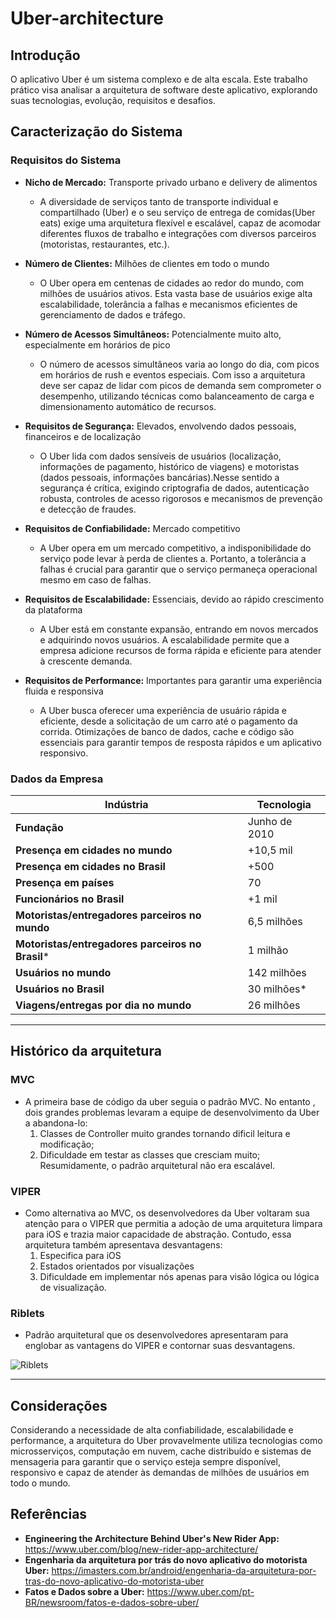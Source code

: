 # Uber-architecture
## Introdução

O aplicativo Uber é um sistema complexo e de alta escala. Este trabalho prático visa analisar a arquitetura de software deste aplicativo, explorando suas tecnologias, evolução, requisitos e desafios.

## Caracterização do Sistema

### Requisitos do Sistema

*   **Nicho de Mercado:** Transporte privado urbano e delivery de alimentos
    - A diversidade de serviços tanto de transporte individual e compartilhado (Uber)  e o seu serviço de entrega de comidas(Uber eats) exige uma arquitetura flexível e escalável, capaz de acomodar diferentes fluxos de trabalho e integrações com diversos parceiros (motoristas, restaurantes, etc.).
    
*   **Número de Clientes:** Milhões de clientes em todo o mundo
    - O Uber opera em centenas de cidades ao redor do mundo, com milhões de usuários ativos. Esta vasta base de usuários exige alta escalabilidade, tolerância a falhas e mecanismos eficientes de gerenciamento de dados e tráfego.
  
*   **Número de Acessos Simultâneos:** Potencialmente muito alto, especialmente em horários de pico
    - O número de acessos simultâneos varia ao longo do dia, com picos em horários de rush e eventos especiais. Com isso a arquitetura deve ser capaz de lidar com picos de demanda sem comprometer o desempenho, utilizando técnicas como balanceamento de carga e dimensionamento automático de recursos.
  
*   **Requisitos de Segurança:** Elevados, envolvendo dados pessoais, financeiros e de localização
    - O Uber lida com dados sensíveis de usuários (localização, informações de pagamento, histórico de viagens) e motoristas (dados pessoais, informações bancárias).Nesse sentido a segurança é crítica, exigindo criptografia de dados, autenticação robusta, controles de acesso rigorosos e mecanismos de prevenção e detecção de fraudes.
      
*   **Requisitos de Confiabilidade:** Mercado competitivo
    - A Uber opera em um mercado  competitivo, a indisponibilidade do serviço pode levar à perda de clientes a. Portanto, a tolerância a falhas é crucial para garantir que o serviço permaneça operacional mesmo em caso de falhas.
      
*   **Requisitos de Escalabilidade:** Essenciais, devido ao rápido crescimento da plataforma
    - A Uber está em constante expansão, entrando em novos mercados e adquirindo novos usuários. A escalabilidade  permite que a empresa adicione recursos de forma rápida e eficiente para atender à crescente demanda.
      
*   **Requisitos de Performance:** Importantes para garantir uma experiência fluida e responsiva
    - A Uber busca oferecer uma experiência de usuário rápida e eficiente, desde a solicitação de um carro até o pagamento da corrida. Otimizações de banco de dados, cache e código são essenciais para garantir tempos de resposta rápidos e um aplicativo responsivo.

### Dados da Empresa

| Indústria               | Tecnologia      |
| --------------------- | ------------- |
| **Fundação**            | Junho de 2010   |
| **Presença em cidades no mundo** | +10,5 mil     |
| **Presença em cidades no Brasil** | +500          |
| **Presença em países**    | 70             |
| **Funcionários no Brasil** | +1 mil         |
| **Motoristas/entregadores parceiros no mundo** | 6,5 milhões   |
| **Motoristas/entregadores parceiros no Brasil*** | 1 milhão     |
| **Usuários no mundo**      | 142 milhões    |
| **Usuários no Brasil**    | 30 milhões\*   |
| **Viagens/entregas por dia no mundo** | 26 milhões    |

---

## Histórico da arquitetura
### MVC
- A primeira base de código da uber seguia o padrão MVC. No entanto , dois grandes problemas levaram a equipe de desenvolvimento da Uber a abandona-lo:
    01. Classes de Controller muito grandes tornando dificil leitura e modificação;
    02. Dificuldade em testar as classes que cresciam muito;
Resumidamente, o padrão arquitetural não era escalável.
### VIPER
- Como alternativa ao MVC, os desenvolvedores da Uber voltaram sua atenção para o VIPER que permitia a adoção de uma arquitetura limpara para iOS e trazia maior capacidade de abstração. Contudo, essa arquitetura também apresentava desvantagens:
    01. Especifica para iOS
    02. Estados orientados por visualizações
    03. Dificuldade em implementar nós apenas para visão lógica ou lógica de visualização.
### Riblets
- Padrão arquitetural que os desenvolvedores apresentaram para englobar as vantagens do VIPER e contornar suas desvantagens.

![Riblets](Arquitetura/image.png "Visão geral de um app construido com Riblets")

---

## Considerações
Considerando a necessidade de alta confiabilidade, escalabilidade e performance, a arquitetura do Uber provavelmente utiliza tecnologias como microsserviços, computação em nuvem, cache distribuído e sistemas de mensageria para garantir que o serviço esteja sempre disponível, responsivo e capaz de atender às demandas de milhões de usuários em todo o mundo.

## Referências

*   **Engineering the Architecture Behind Uber's New Rider App:** https://www.uber.com/blog/new-rider-app-architecture/
*   **Engenharia da arquitetura por trás do novo aplicativo do motorista Uber:** https://imasters.com.br/android/engenharia-da-arquitetura-por-tras-do-novo-aplicativo-do-motorista-uber
*   **Fatos e Dados sobre a Uber:** https://www.uber.com/pt-BR/newsroom/fatos-e-dados-sobre-uber/
